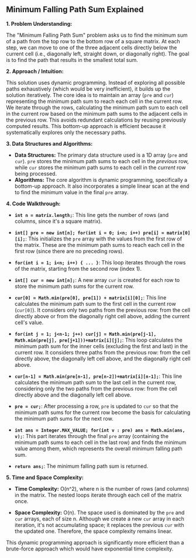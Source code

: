 ## Minimum Falling Path Sum Explained

**1. Problem Understanding:**

The "Minimum Falling Path Sum" problem asks us to find the minimum sum of a path from the top row to the bottom row of a square matrix.  At each step, we can move to one of the three adjacent cells directly below the current cell (i.e., diagonally left, straight down, or diagonally right).  The goal is to find the path that results in the smallest total sum.

**2. Approach / Intuition:**

This solution uses dynamic programming.  Instead of exploring all possible paths exhaustively (which would be very inefficient), it builds up the solution iteratively.  The core idea is to maintain an array (`pre` and `cur`) representing the minimum path sum to reach each cell in the current row.  We iterate through the rows, calculating the minimum path sum to each cell in the current row based on the minimum path sums to the adjacent cells in the previous row.  This avoids redundant calculations by reusing previously computed results.  This bottom-up approach is efficient because it systematically explores only the necessary paths.

**3. Data Structures and Algorithms:**

* **Data Structures:** The primary data structure used is a 1D array (`pre` and `cur`).  `pre` stores the minimum path sums to each cell in the *previous* row, while `cur` stores the minimum path sums to each cell in the *current* row being processed.
* **Algorithms:** The core algorithm is dynamic programming, specifically a bottom-up approach.  It also incorporates a simple linear scan at the end to find the minimum value in the final `pre` array.


**4. Code Walkthrough:**

* **`int n = matrix.length;`**: This line gets the number of rows (and columns, since it's a square matrix).

* **`int[] pre = new int[n]; for(int i = 0; i<n; i++) pre[i] = matrix[0][i];`**: This initializes the `pre` array with the values from the first row of the matrix.  These are the minimum path sums to reach each cell in the first row (since there are no preceding rows).

* **`for(int i = 1; i<n; i++) { ... }`**: This loop iterates through the rows of the matrix, starting from the second row (index 1).

* **`int[] cur = new int[n];`**:  A new array `cur` is created for each row to store the minimum path sums for the current row.

* **`cur[0] = Math.min(pre[0], pre[1]) + matrix[i][0];`**: This line calculates the minimum path sum to the first cell in the current row (`cur[0]`). It considers only two paths from the previous row: from the cell directly above or from the diagonally right cell above, adding the current cell's value.

* **`for(int j = 1; j<n-1; j++) cur[j] = Math.min(pre[j-1], Math.min(pre[j], pre[j+1]))+matrix[i][j];`**: This loop calculates the minimum path sum for the inner cells (excluding the first and last) in the current row. It considers three paths from the previous row: from the cell directly above, the diagonally left cell above, and the diagonally right cell above.

* **`cur[n-1] = Math.min(pre[n-1], pre[n-2])+matrix[i][n-1];`**: This line calculates the minimum path sum to the last cell in the current row, considering only the two paths from the previous row: from the cell directly above and the diagonally left cell above.

* **`pre = cur;`**: After processing a row, `pre` is updated to `cur` so that the minimum path sums for the current row become the basis for calculating the minimum path sums for the next row.

* **`int ans = Integer.MAX_VALUE; for(int v : pre) ans = Math.min(ans, v);`**: This part iterates through the final `pre` array (containing the minimum path sums to each cell in the last row) and finds the minimum value among them, which represents the overall minimum falling path sum.

* **`return ans;`**: The minimum falling path sum is returned.


**5. Time and Space Complexity:**

* **Time Complexity:** O(n^2), where n is the number of rows (and columns) in the matrix.  The nested loops iterate through each cell of the matrix once.

* **Space Complexity:** O(n). The space used is dominated by the `pre` and `cur` arrays, each of size n.  Although we create a new `cur` array in each iteration,  it's not accumulating space; it replaces the previous `cur` with the updated one. Therefore, the space complexity remains linear.

This dynamic programming approach is significantly more efficient than a brute-force approach which would have exponential time complexity.
